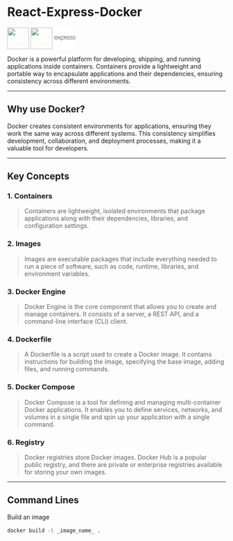# React-Express-Docker
<div sty;e="display: flex; flex-direction: row; gap: 12px;">
    <img src="https://img.icons8.com/color/50/docker.png" width="50" height="50" style="vertical-align:middle"> 
    <img src="https://img.icons8.com/color/48/react-native.png" width="50" height="50" style="vertical-align:middle">
    <img src="https://github.com/devicons/devicon/blob/master/icons/express/express-original-wordmark.svg" width="50" height="50" style="vertical-align:middle">
</div>

Docker is a powerful platform for developing, shipping, and running applications inside containers. Containers provide a lightweight and portable way to encapsulate applications and their dependencies, ensuring consistency across different environments.

---

## Why use Docker?
Docker creates consistent environments for applications, ensuring they work the same way across different systems. This consistency simplifies development, collaboration, and deployment processes, making it a valuable tool for developers.

---

## Key Concepts

### 1. Containers
> Containers are lightweight, isolated environments that package applications along with their dependencies, libraries, and configuration settings.

### 2. Images
> Images are executable packages that include everything needed to run a piece of software, such as code, runtime, libraries, and environment variables.

### 3. Docker Engine
> Docker Engine is the core component that allows you to create and manage containers. It consists of a server, a REST API, and a command-line interface (CLI) client.

### 4. Dockerfile
> A Dockerfile is a script used to create a Docker image. It contains instructions for building the image, specifying the base image, adding files, and running commands.

### 5. Docker Compose
> Docker Compose is a tool for defining and managing multi-container Docker applications. It enables you to define services, networks, and volumes in a single file and spin up your application with a single command.

### 6. Registry
> Docker registries store Docker images. Docker Hub is a popular public registry, and there are private or enterprise registries available for storing your own images.

---

## Command Lines

Build an image

```bash
docker build -t _image_name_ .
